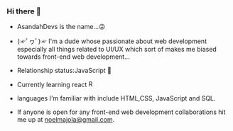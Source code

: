 ### Hi there 👋
- AsandahDevs is the name...😜
- (☞ﾟヮﾟ)☞ I'm a dude whose passionate about web development especially all things related to UI/UX which sort of makes me biased towards front-end web development...
- Relationship status:JavaScript 🤕
- Currently learning react <img width="15" alt="React logo" src="https://user-images.githubusercontent.com/89397749/174078402-8b0cc0bf-87e9-485a-a988-c2c97b7450fb.png">

- languages I'm familiar with include HTML,CSS, JavaScript and SQL.
- If anyone is open for any front-end web development collaborations hit me up at noelmajola@gmail.com.


<!--
**AsandaTheCurious/AsandaTheCurious** is a ✨ _special_ ✨ repository because its `README.md` (this file) appears on your GitHub profile.


